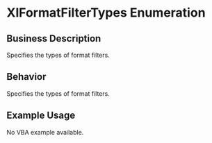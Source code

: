 # XlFormatFilterTypes Enumeration

## Business Description
Specifies the types of format filters.

## Behavior
Specifies the types of format filters.

## Example Usage
No VBA example available.